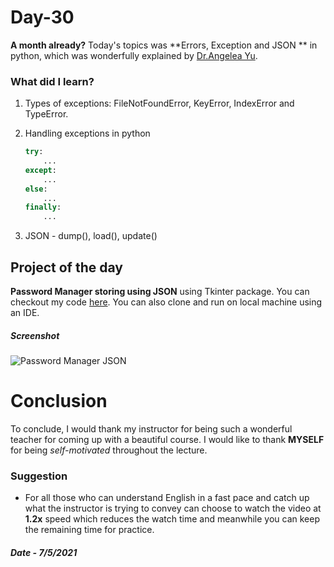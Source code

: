 # Day-30

  **A month already?** Today's topics was **Errors, Exception and JSON ** in python, which was wonderfully explained by   [Dr.Angelea Yu](https://www.udemy.com/user/4b4368a3-b5c8-4529-aa65-2056ec31f37e/). 

### What did I learn?

1. Types of exceptions: FileNotFoundError, KeyError, IndexError and TypeError.

2. Handling exceptions in python

   ```python
   try:
       ...
   except:
       ...
   else:
       ...
   finally:
       ...
   ```

3. JSON - dump(), load(), update()

## Project of the day

**Password Manager storing using JSON** using Tkinter package. You can checkout my code [here](PasswordManagerJSON/main.py). You can also clone and run on local machine using an IDE. 

##### Screenshot

![Password Manager JSON](images/d30.gif)



# Conclusion

To conclude, I would thank my instructor for being such a wonderful teacher for coming up with a beautiful course. I would like to thank **MYSELF** for being _self-motivated_ throughout the lecture. 

### Suggestion

- For all those who can understand English in a fast pace and catch up what the instructor is trying to convey can choose to watch the video at **1.2x** speed which reduces the watch time and meanwhile you can keep the remaining time for practice.

##### Date - 7/5/2021
